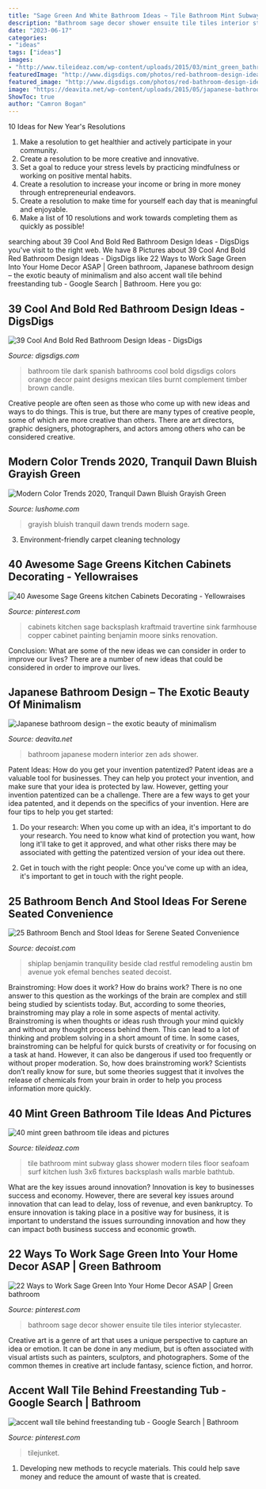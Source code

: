 ```yaml
---
title: "Sage Green And White Bathroom Ideas ~ Tile Bathroom Mint Subway Glass Shower Modern Tiles Floor Seafoam Surf Kitchen Lush 3x6 Fixtures Backsplash Walls Marble Bathtub"
description: "Bathroom sage decor shower ensuite tile tiles interior stylecaster"
date: "2023-06-17"
categories:
- "ideas"
tags: ["ideas"]
images:
- "http://www.tileideaz.com/wp-content/uploads/2015/03/mint_green_bathroom_tile_18.jpg"
featuredImage: "http://www.digsdigs.com/photos/red-bathroom-design-ideas-27.jpg"
featured_image: "http://www.digsdigs.com/photos/red-bathroom-design-ideas-27.jpg"
image: "https://deavita.net/wp-content/uploads/2015/05/japanese-bathroom-design-ideas-modern-minimalist-style.jpg"
ShowToc: true
author: "Camron Bogan"
---
```



10 Ideas for New Year's Resolutions
1. Make a resolution to get healthier and actively participate in your community. 
2. Create a resolution to be more creative and innovative. 
3. Set a goal to reduce your stress levels by practicing mindfulness or working on positive mental habits. 
4. Create a resolution to increase your income or bring in more money through entrepreneurial endeavors. 
5. Create a resolution to make time for yourself each day that is meaningful and enjoyable. 
6. Make a list of 10 resolutions and work towards completing them as quickly as possible!

	

		
searching about 39 Cool And Bold Red Bathroom Design Ideas - DigsDigs you've visit to the right web. We have 8 Pictures about 39 Cool And Bold Red Bathroom Design Ideas - DigsDigs like 22 Ways to Work Sage Green Into Your Home Decor ASAP | Green bathroom, Japanese bathroom design – the exotic beauty of minimalism and also accent wall tile behind freestanding tub - Google Search | Bathroom. Here you go:
		
    
## 39 Cool And Bold Red Bathroom Design Ideas - DigsDigs

<img loading=lazy src="http://www.digsdigs.com/photos/red-bathroom-design-ideas-27.jpg" onerror="this.onerror=null;this.src='https://tse4.mm.bing.net/th?id=OIP.raVCIgTiyF8Hy3evHeu-GAHaJ4&amp;pid=15.1';" alt="39 Cool And Bold Red Bathroom Design Ideas - DigsDigs">

_Source: digsdigs.com_

>bathroom tile dark spanish bathrooms cool bold digsdigs colors orange decor paint designs mexican tiles burnt complement timber brown candle. 

	

Creative people are often seen as those who come up with new ideas and ways to do things. This is true, but there are many types of creative people, some of which are more creative than others. There are art directors, graphic designers, photographers, and actors among others who can be considered creative.

    
## Modern Color Trends 2020, Tranquil Dawn Bluish Grayish Green

<img loading=lazy src="https://www.lushome.com/wp-content/uploads/2019/10/sage-green-pastel-in-interiors-3.jpg" onerror="this.onerror=null;this.src='https://tse4.mm.bing.net/th?id=OIP.fivGhpiM9fQl0ZVp2BYpfgAAAA&amp;pid=15.1';" alt="Modern Color Trends 2020, Tranquil Dawn Bluish Grayish Green">

_Source: lushome.com_

>grayish bluish tranquil dawn trends modern sage. 

	

3. Environment-friendly carpet cleaning technology 

    
## 40 Awesome Sage Greens Kitchen Cabinets Decorating - Yellowraises

<img loading=lazy src="https://i.pinimg.com/736x/50/4f/af/504fafff703ff9ebfa15591d199303a7.jpg" onerror="this.onerror=null;this.src='https://tse4.mm.bing.net/th?id=OIP.t58VPs8j2zfKBxCklq7sWwHaJ3&amp;pid=15.1';" alt="40 Awesome Sage Greens kitchen Cabinets Decorating - Yellowraises">

_Source: pinterest.com_

>cabinets kitchen sage backsplash kraftmaid travertine sink farmhouse copper cabinet painting benjamin moore sinks renovation. 

	

Conclusion: What are some of the new ideas we can consider in order to improve our lives?
There are a number of new ideas that could be considered in order to improve our lives.

    
## Japanese Bathroom Design – The Exotic Beauty Of Minimalism

<img loading=lazy src="https://deavita.net/wp-content/uploads/2015/05/japanese-bathroom-design-ideas-modern-minimalist-style.jpg" onerror="this.onerror=null;this.src='https://tse2.mm.bing.net/th?id=OIP.Cfuwz-qARIipaBObLm-nHAHaK6&amp;pid=15.1';" alt="Japanese bathroom design – the exotic beauty of minimalism">

_Source: deavita.net_

>bathroom japanese modern interior zen ads shower. 

	

Patent Ideas: How do you get your invention patentized?
Patent ideas are a valuable tool for businesses. They can help you protect your invention, and make sure that your idea is protected by law. However, getting your invention patentized can be a challenge. There are a few ways to get your idea patented, and it depends on the specifics of your invention. Here are four tips to help you get started: 
1. Do your research: When you come up with an idea, it's important to do your research. You need to know what kind of protection you want, how long it'll take to get it approved, and what other risks there may be associated with getting the patentized version of your idea out there. 

2. Get in touch with the right people: Once you've come up with an idea, it's important to get in touch with the right people.

    
## 25 Bathroom Bench And Stool Ideas For Serene Seated Convenience

<img loading=lazy src="https://cdn.decoist.com/wp-content/uploads/2015/09/Rustic-zen-style-stool-beside-tub.jpg" onerror="this.onerror=null;this.src='https://tse1.mm.bing.net/th?id=OIP.vDDTlSvTpKsmF9k8VK74zAHaLH&amp;pid=15.1';" alt="25 Bathroom Bench and Stool Ideas for Serene Seated Convenience">

_Source: decoist.com_

>shiplap benjamin tranquility beside clad restful remodeling austin bm avenue yok efemal benches seated decoist. 

	

Brainstroming: How does it work?
How do brains work? There is no one answer to this question as the workings of the brain are complex and still being studied by scientists today. But, according to some theories, brainstroming may play a role in some aspects of mental activity. Brainstroming is when thoughts or ideas rush through your mind quickly and without any thought process behind them. This can lead to a lot of thinking and problem solving in a short amount of time. In some cases, brainstroming can be helpful for quick bursts of creativity or for focusing on a task at hand. However, it can also be dangerous if used too frequently or without proper moderation. So, how does brainstroming work? Scientists don’t really know for sure, but some theories suggest that it involves the release of chemicals from your brain in order to help you process information more quickly.

    
## 40 Mint Green Bathroom Tile Ideas And Pictures

<img loading=lazy src="http://www.tileideaz.com/wp-content/uploads/2015/03/mint_green_bathroom_tile_18.jpg" onerror="this.onerror=null;this.src='https://tse3.mm.bing.net/th?id=OIP.eH5TECYEgcUq2v-2iNglBAHaJ4&amp;pid=15.1';" alt="40 mint green bathroom tile ideas and pictures">

_Source: tileideaz.com_

>tile bathroom mint subway glass shower modern tiles floor seafoam surf kitchen lush 3x6 fixtures backsplash walls marble bathtub. 

	

What are the key issues around innovation?
Innovation is key to businesses success and economy. However, there are several key issues around innovation that can lead to delay, loss of revenue, and even bankruptcy. To ensure innovation is taking place in a positive way for business, it is important to understand the issues surrounding innovation and how they can impact both business success and economic growth.

    
## 22 Ways To Work Sage Green Into Your Home Decor ASAP | Green Bathroom

<img loading=lazy src="https://i.pinimg.com/736x/ce/9d/69/ce9d695ccbb377401e47ad863dd1e1cf.jpg" onerror="this.onerror=null;this.src='https://tse2.mm.bing.net/th?id=OIP.OPNY6JmlVq9jM9GG9C9AWQHaLH&amp;pid=15.1';" alt="22 Ways to Work Sage Green Into Your Home Decor ASAP | Green bathroom">

_Source: pinterest.com_

>bathroom sage decor shower ensuite tile tiles interior stylecaster. 

	

Creative art is a genre of art that uses a unique perspective to capture an idea or emotion. It can be done in any medium, but is often associated with visual artists such as painters, sculptors, and photographers. Some of the common themes in creative art include fantasy, science fiction, and horror.

    
## Accent Wall Tile Behind Freestanding Tub - Google Search | Bathroom

<img loading=lazy src="https://i.pinimg.com/736x/c5/4e/bd/c54ebda89254686a3a8d2b64893465c7.jpg" onerror="this.onerror=null;this.src='https://tse1.mm.bing.net/th?id=OIP.ui__LaIJOS1eggP7ZWKAWQHaJ4&amp;pid=15.1';" alt="accent wall tile behind freestanding tub - Google Search | Bathroom">

_Source: pinterest.com_

>tilejunket. 

	

1. Developing new methods to recycle materials. This could help save money and reduce the amount of waste that is created.

